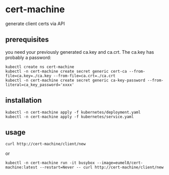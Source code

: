 cert-machine
============

generate client certs via API

prerequisites
-------------

you need your previously generated ca.key and ca.crt. The ca.key has probably a password:

```
kubectl create ns cert-machine
kubectl -n cert-machine create secret generic cert-ca --from-file=ca.key=./ca.key --from-file=ca.crt=./ca.crt
kubectl -n cert-machine create secret generic ca-key-password --from-literal=ca_key_password='xxxx'

```

installation
------------

```
kubectl -n cert-machine apply -f kubernetes/deployment.yaml
kubectl -n cert-machine apply -f kubernetes/service.yaml
```

usage
-----

```
curl http://cert-machine/client/new
```

or

```
kubectl -n cert-machine run -it busybox --image=eumel8/cert-machine:latest --restart=Never -- curl http://cert-machine/client/new
```
